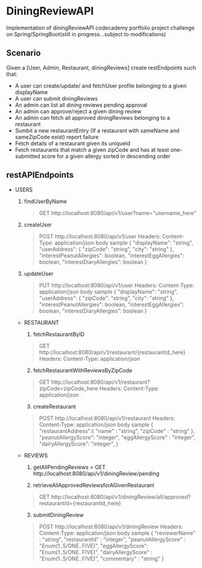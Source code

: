# DiningReviewAPI
Implementation of diningReviewAPI codecademy portfolio project challenge on Spring/SpringBoot(still in progress...subject to modifications)

## Scenario
Given a [User, Admin, Restaurant, diningReviews] create restEndpoints such that:
- A user can create/update/ and fetchUser profile belonging to a given displayName
- A user can submit diningReviews
- An admin can list all dining reviews pending approval
- An admin can approve/reject a given dining review
- An admin can fetch all approved diningReviews belonging to a restaurant
- Sumbit a new restaurantEntry (If a restaurant with sameName and sameZipCode exist) report failure
- Fetch details of a restaurant given its uniqueId
- Fetch restaurants that match a given zipCode and has at least one-submitted score for a given allergy sorted in
  descending order

## restAPIEndpoints
* USERS

    1.  findUserByName 
        > GET http://localhost:8080/api/v1/user?name="username_here"
  
    2.  createUser
        > POST http://localhost:8080/api/v1/user
        Headers: Content-Type: application/json
        body sample
          {
            "displayName": "string",
            "userAddress": {
              "zipCode": "string",
              "city": "string"
          },
          "interestPeanutAllergies": boolean,
          "interestEggAllergies": boolean,
          "interestDiaryAllergies": boolean
          }

    3. updateUser
        > PUT http://localhost:8080/api/v1/user
        Headers: Content-Type: application/json
        body sample
        {
            "displayName": "string",
            "userAddress": {
              "zipCode": "string",
                "city": "string"
            },
            "interestPeanutAllergies": boolean,
            "interestEggAllergies": boolean,
            "interestDiaryAllergies": boolean
          }

  * RESTAURANT
      1. fetchRestaurantByID
      > GET http://localhost:8080/api/v1/restaurant/{restaurantId_here}
        Headers: Content-Type: application/json

      2. fetchRestaurantWithReviewsByZipCode
      > GET http://localhost:8080/api/v1/restaurant?zipCode=zipCode_here
        Headers: Content-Type: application/json

      3. createRestaurant
      > POST http://localhost:8080/api/v1/restaurant
      Headers: Content-Type: application/json
      body sample
        {
          "restaurantAddress":{
          "name" : "string",
          "zipCode" : "string"
          },
          "peanutAllergyScore": "integer",
          "eggAllergyScore" : "integer",
          "dairyAllergyScore": "integer",
        }

  * REVIEWS
      1. getAllPendingReviews
        > GET http://localhost:8080/api/v1/diningReview/pending

      2. retrieveAllApprovedReviewsforAGivenRestaurant
      > GET http://localhost:8080/api/v1/diningReview/all/approved?restaurantId={restaurantId_here}

      3. submitDiningReview
      > POST http://localhost:8080/api/v1/diningReview
      Headers: Content-Type: application/json
      body sample
        {
          "reviewerName" : "string",
          "restaurantId" : "integer",
          "peanutAllergyScore" : "Enum(1..5/ONE..FIVE)",
          "eggAllergyScore": "Enum(1..5/ONE..FIVE)",
          "dairyAllergyScore" : "Enum(1..5/ONE..FIVE)",
          "commentary" : "string"
      }

  

 
